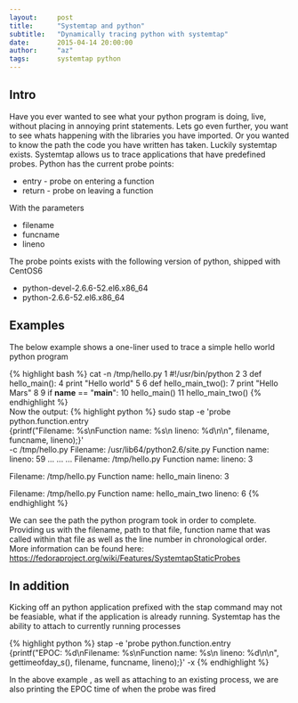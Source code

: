 ```yaml
---
layout:     post
title:      "Systemtap and python"
subtitle:   "Dynamically tracing python with systemtap"
date:       2015-04-14 20:00:00
author:     "az"
tags:       systemtap python
---
```


<p>
<h2 class="section-heading">Intro</h2>
Have you ever wanted to see what your python program is doing, live, without placing in annoying print statements. Lets go
even further, you want to see whats happening with the libraries you have imported. Or you wanted to know the path the code
you have written has taken. Luckily systemtap exists. Systemtap allows us to trace applications that have 
predefined probes. Python has the current probe points: 
</p>
<p>
<ul>
<li> entry - probe on entering a function </li>
<li> return - probe on leaving a function </li>
</ul>
</p>

<p>
With the parameters 
<ul>
<li> filename </li>
<li> funcname </li>
<li> lineno </li>
</ul>
</p>

<p>
The probe points exists with the following version of python, shipped with CentOS6
<ul>
<li> python-devel-2.6.6-52.el6.x86_64 </li>
<li> python-2.6.6-52.el6.x86_64 </li>
</ul>
</p>

<p>
<h2 class="section-heading">Examples</h2>
The below example shows a one-liner used to trace a simple hello world python program

{% highlight bash %}
cat -n /tmp/hello.py
     1	#!/usr/bin/python
     2
     3	def hello_main():
     4	   print "Hello world"
     5
     6	def hello_main_two():
     7	   print "Hello Mars"
     8
     9	if __name__ == "__main__":
    10	   hello_main()
    11	   hello_main_two()
{% endhighlight %}
<br>
Now the output:
{% highlight python  %}
sudo stap -e 'probe python.function.entry \
{printf("Filename: %s\nFunction name: %s\n lineno: %d\n\n", filename, funcname, lineno);}' \
-c /tmp/hello.py
Filename: /usr/lib64/python2.6/site.py
Function name: <module>
 lineno: 59
...
...
...
Filename: /tmp/hello.py
Function name: <module>
 lineno: 3

Filename: /tmp/hello.py
Function name: hello_main
 lineno: 3

Filename: /tmp/hello.py
Function name: hello_main_two
 lineno: 6
{% endhighlight %}

We can see the path the python program took in order to complete. Providing us with the filename, path to that file, function name
that was called within that file as well as the line number in chronological order.
<br>
More information can be found here: https://fedoraproject.org/wiki/Features/SystemtapStaticProbes
</p>

<p>
<h2 class="section-heading">In addition</h2>
Kicking off an python application prefixed with the stap command may not be feasiable, what if the application is already running. Systemtap has the ability
to attach to currently running processes

{% highlight python %}
stap -e 'probe python.function.entry \
{printf("EPOC: %d\nFilename: %s\nFunction name: %s\n lineno: %d\n\n", \
gettimeofday_s(), filename, funcname, lineno);}' -x <PID>
{% endhighlight %}

In the above example , as well as attaching to an existing process, we are also printing the EPOC time of when the probe was fired
</p>
